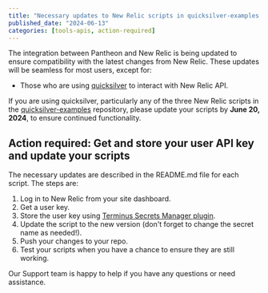 ```yaml
---
title: "Necessary updates to New Relic scripts in quicksilver-examples repository"
published_date: "2024-06-13"
categories: [tools-apis, action-required]
---
```


The integration between Pantheon and New Relic is being updated to ensure compatibility with the latest changes from New Relic. These updates will be seamless for most users, except for:

- Those who are using [quicksilver](https://docs.pantheon.io/guides/quicksilver) to interact with New Relic API.

If you are using quicksilver, particularly any of the three New Relic scripts in the [quicksilver-examples](https://github.com/pantheon-systems/quicksilver-examples) repository, please update your scripts by **June 20, 2024**, to ensure continued functionality.

## Action required: Get and store your user API key and update your scripts

The necessary updates are described in the README.md file for each script. The steps are:

1) Log in to New Relic from your site dashboard.
2) Get a user key.
3) Store the user key using [Terminus Secrets Manager plugin](https://github.com/pantheon-systems/terminus-secrets-manager-plugin).
4) Update the script to the new version (don't forget to change the secret name as needed!).
5) Push your changes to your repo.
6) Test your scripts when you have a chance to ensure they are still working.

Our Support team is happy to help if you have any questions or need assistance.

